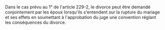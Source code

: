 Dans le cas prévu au 1° de l'article 229-2, le divorce peut être demandé conjointement par les époux lorsqu'ils s'entendent sur la rupture du mariage et ses effets en soumettant à l'approbation du juge une convention réglant les conséquences du divorce.
